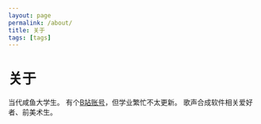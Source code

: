 ```yaml
---
layout: page
permalink: /about/
title: 关于
tags: [tags]
---
```


# 关于
当代咸鱼大学生。
有个[B站账号](https://space.bilibili.com/141232009)，但学业繁忙不太更新。
歌声合成软件相关爱好者、前美术生。
